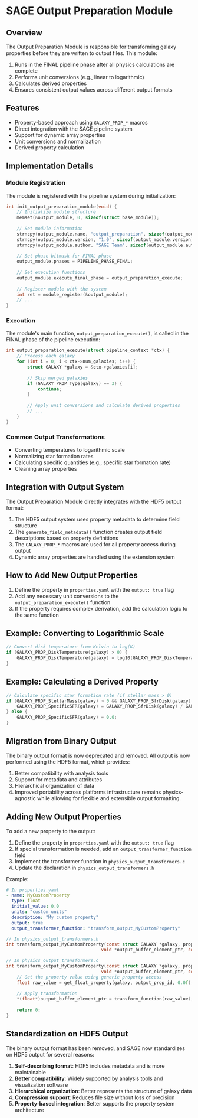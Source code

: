 # SAGE Output Preparation Module

## Overview

The Output Preparation Module is responsible for transforming galaxy properties before they are written to output files. This module:

1. Runs in the FINAL pipeline phase after all physics calculations are complete
2. Performs unit conversions (e.g., linear to logarithmic)
3. Calculates derived properties
4. Ensures consistent output values across different output formats

## Features

- Property-based approach using `GALAXY_PROP_*` macros
- Direct integration with the SAGE pipeline system
- Support for dynamic array properties
- Unit conversions and normalization
- Derived property calculation

## Implementation Details

### Module Registration

The module is registered with the pipeline system during initialization:

```c
int init_output_preparation_module(void) {
    // Initialize module structure
    memset(&output_module, 0, sizeof(struct base_module));
    
    // Set module information
    strncpy(output_module.name, "output_preparation", sizeof(output_module.name)-1);
    strncpy(output_module.version, "1.0", sizeof(output_module.version)-1);
    strncpy(output_module.author, "SAGE Team", sizeof(output_module.author)-1);
    
    // Set phase bitmask for FINAL phase
    output_module.phases = PIPELINE_PHASE_FINAL;
    
    // Set execution functions
    output_module.execute_final_phase = output_preparation_execute;
    
    // Register module with the system
    int ret = module_register(&output_module);
    // ...
}
```

### Execution

The module's main function, `output_preparation_execute()`, is called in the FINAL phase of the pipeline execution:

```c
int output_preparation_execute(struct pipeline_context *ctx) {
    // Process each galaxy
    for (int i = 0; i < ctx->num_galaxies; i++) {
        struct GALAXY *galaxy = &ctx->galaxies[i];
        
        // Skip merged galaxies
        if (GALAXY_PROP_Type(galaxy) == 3) {
            continue;
        }
        
        // Apply unit conversions and calculate derived properties
        // ...
    }
}
```

### Common Output Transformations

- Converting temperatures to logarithmic scale
- Normalizing star formation rates
- Calculating specific quantities (e.g., specific star formation rate)
- Cleaning array properties

## Integration with Output System

The Output Preparation Module directly integrates with the HDF5 output format:

1. The HDF5 output system uses property metadata to determine field structure
2. The `generate_field_metadata()` function creates output field descriptions based on property definitions
3. The `GALAXY_PROP_*` macros are used for all property access during output
4. Dynamic array properties are handled using the extension system

## How to Add New Output Properties

1. Define the property in `properties.yaml` with the `output: true` flag
2. Add any necessary unit conversions to the `output_preparation_execute()` function
3. If the property requires complex derivation, add the calculation logic to the same function

## Example: Converting to Logarithmic Scale

```c
// Convert disk temperature from Kelvin to log(K)
if (GALAXY_PROP_DiskTemperature(galaxy) > 0) {
    GALAXY_PROP_DiskTemperature(galaxy) = log10(GALAXY_PROP_DiskTemperature(galaxy));
}
```

## Example: Calculating a Derived Property

```c
// Calculate specific star formation rate (if stellar mass > 0)
if (GALAXY_PROP_StellarMass(galaxy) > 0 && GALAXY_PROP_SfrDisk(galaxy) > 0) {
    GALAXY_PROP_SpecificSFR(galaxy) = GALAXY_PROP_SfrDisk(galaxy) / GALAXY_PROP_StellarMass(galaxy);
} else {
    GALAXY_PROP_SpecificSFR(galaxy) = 0.0;
}
```

## Migration from Binary Output

The binary output format is now deprecated and removed. All output is now performed using the HDF5 format, which provides:

1. Better compatibility with analysis tools
2. Support for metadata and attributes
3. Hierarchical organization of data
4. Improved portability across platforms infrastructure remains physics-agnostic while allowing for flexible and extensible output formatting.

## Adding New Output Properties

To add a new property to the output:

1. Define the property in `properties.yaml` with the `output: true` flag
2. If special transformation is needed, add an `output_transformer_function` field
3. Implement the transformer function in `physics_output_transformers.c`
4. Update the declaration in `physics_output_transformers.h`

Example:

```yaml
# In properties.yaml
- name: MyCustomProperty
  type: float
  initial_value: 0.0
  units: "custom_units"
  description: "My custom property"
  output: true
  output_transformer_function: "transform_output_MyCustomProperty"
```

```c
// In physics_output_transformers.h
int transform_output_MyCustomProperty(const struct GALAXY *galaxy, property_id_t output_prop_id, 
                                    void *output_buffer_element_ptr, const struct params *run_params);

// In physics_output_transformers.c
int transform_output_MyCustomProperty(const struct GALAXY *galaxy, property_id_t output_prop_id, 
                                    void *output_buffer_element_ptr, const struct params *run_params) {
    // Get the property value using generic property access
    float raw_value = get_float_property(galaxy, output_prop_id, 0.0f);
    
    // Apply transformation
    *(float*)output_buffer_element_ptr = transform_function(raw_value);
    
    return 0;
}
```

## Standardization on HDF5 Output

The binary output format has been removed, and SAGE now standardizes on HDF5 output for several reasons:

1. **Self-describing format**: HDF5 includes metadata and is more maintainable
2. **Better compatibility**: Widely supported by analysis tools and visualization software
3. **Hierarchical organization**: Better represents the structure of galaxy data
4. **Compression support**: Reduces file size without loss of precision
5. **Property-based integration**: Better supports the property system architecture